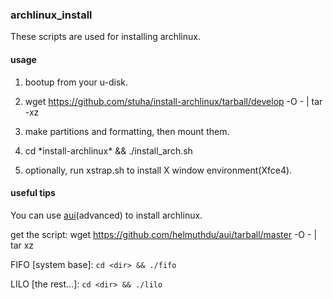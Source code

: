 ### archlinux_install
These scripts are used for installing archlinux.

#### usage
1. bootup from your u-disk.

2. wget https://github.com/stuha/install-archlinux/tarball/develop -O - | tar -xz

3. make partitions and formatting, then mount them.

4. cd \*install-archlinux\* && ./install_arch.sh

5. optionally, run xstrap.sh to install X window environment(Xfce4).

#### useful tips
You can use [aui](https://github.com/helmuthdu/aui)(advanced) to install archlinux.

get the script: wget https://github.com/helmuthdu/aui/tarball/master -O - | tar xz

FIFO [system base]: `cd <dir> && ./fifo`

LILO [the rest...]: `cd <dir> && ./lilo`
